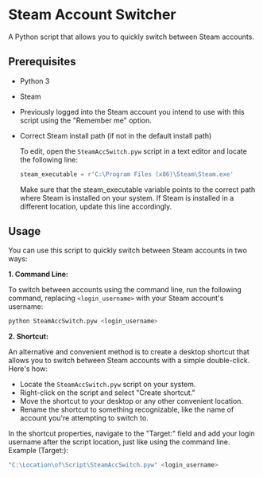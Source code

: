 # Steam Account Switcher

A Python script that allows you to quickly switch between Steam accounts.

## Prerequisites

- Python 3
- Steam
- Previously logged into the Steam account you intend to use with this script using the "Remember me" option.
- Correct Steam install path (if not in the default install path)

  To edit, open the `SteamAccSwitch.pyw` script in a text editor and locate the following line:

  ```python
  steam_executable = r'C:\Program Files (x86)\Steam\Steam.exe'
  ```
  Make sure that the steam_executable variable points to the correct path where Steam is installed on your system. If Steam is installed in a different location, update this line accordingly.

## Usage

You can use this script to quickly switch between Steam accounts in two ways:

**1. Command Line:**

   To switch between accounts using the command line, run the following command, replacing `<login_username>` with your Steam account's username:

   ```bash
   python SteamAccSwitch.pyw <login_username>
   ```

**2. Shortcut:**

   An alternative and convenient method is to create a desktop shortcut that allows you to switch between Steam accounts with a simple double-click. Here's how:

   - Locate the `SteamAccSwitch.pyw` script on your system.
   - Right-click on the script and select "Create shortcut."
   - Move the shortcut to your desktop or any other convenient location.
   - Rename the shortcut to something recognizable, like the name of account you're attempting to switch to.

   In the shortcut properties, navigate to the "Target:" field and add your login username after the script location, just like using the command line.
   Example (Target:):
   ```bash
   "C:\Location\of\Script\SteamAccSwitch.pyw" <login_username>
   ```
